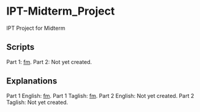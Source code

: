 # IPT-Midterm_Project
IPT Project for Midterm

## Scripts
Part 1: [fm](./fm_p1.sh).
Part 2: Not yet created.

## Explanations
Part 1 English: [fm](./fm_p1-explained-ENGLISH.sh).
Part 1 Taglish: [fm](./fm_p1-explained-TAGLISH.sh).
Part 2 English: Not yet created.
Part 2 Taglish: Not yet created.
